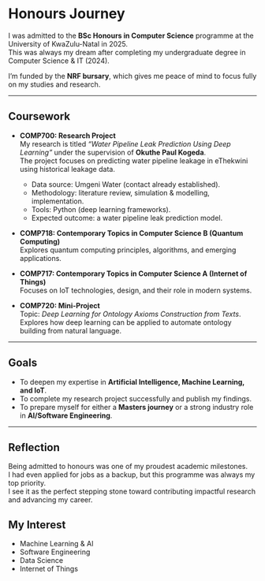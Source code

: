 # Honours Journey

I was admitted to the **BSc Honours in Computer Science** programme at the University of KwaZulu-Natal in 2025.  
This was always my dream after completing my undergraduate degree in Computer Science & IT (2024).  

I’m funded by the **NRF bursary**, which gives me peace of mind to focus fully on my studies and research.

---

## Coursework

- **COMP700: Research Project**  
  My research is titled *“Water Pipeline Leak Prediction Using Deep Learning”* under the supervision of **Okuthe Paul Kogeda**.  
  The project focuses on predicting water pipeline leakage in eThekwini using historical leakage data.  
  - Data source: Umgeni Water (contact already established).  
  - Methodology: literature review, simulation & modelling, implementation.  
  - Tools: Python (deep learning frameworks).  
  - Expected outcome: a water pipeline leak prediction model.

- **COMP718: Contemporary Topics in Computer Science B (Quantum Computing)**  
  Explores quantum computing principles, algorithms, and emerging applications.

- **COMP717: Contemporary Topics in Computer Science A (Internet of Things)**  
  Focuses on IoT technologies, design, and their role in modern systems.

- **COMP720: Mini-Project**  
  Topic: *Deep Learning for Ontology Axioms Construction from Texts*.  
  Explores how deep learning can be applied to automate ontology building from natural language.

---

## Goals

- To deepen my expertise in **Artificial Intelligence, Machine Learning, and IoT**.  
- To complete my research project successfully and publish my findings.  
- To prepare myself for either a **Masters journey** or a strong industry role in **AI/Software Engineering**.

---

## Reflection

Being admitted to honours was one of my proudest academic milestones.  
I had even applied for jobs as a backup, but this programme was always my top priority.  
I see it as the perfect stepping stone toward contributing impactful research and advancing my career.

## My Interest 
- Machine Learning & AI
- Software Engineering
- Data Science
- Internet of Things
